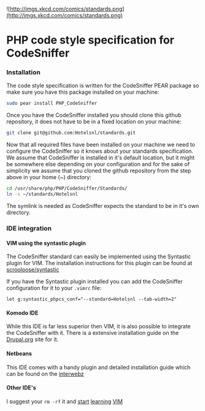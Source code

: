 ![http://imgs.xkcd.com/comics/standards.png](http://imgs.xkcd.com/comics/standards.png)

# PHP code style specification for CodeSniffer

### Installation

The code style specification is written for the CodeSniffer PEAR package so make sure
you have this package installed on your machine:

```bash
sudo pear install PHP_CodeSniffer
```

Once you have the CodeSniffer installed you should clone this github repository, it does
not have to be in a fixed location on your machine:

```bash
git clone git@github.com:Hotelsnl/standards.git
```

Now that all required files have been installed on your machine we need to configure the
CodeSniffer so it knows about your standards specification. We assume that CodeSniffer is
installed in it's default location, but it might be somewhere else depending on your
configuration and for the sake of simplicity we assume that you cloned the github repository
from the step above in your home (~) directory:

```bash
cd /usr/share/php/PHP/CodeSniffer/Standards/
ln -s ~/standards/Hotelsnl
```
The symlink is needed as CodeSniffer expects the standard to be in it's own directory.

### IDE integration

#### VIM using the syntastic plugin

The CodeSniffer standard can easily be implemented using the Syntastic plugin for VIM. The
installation instructions for this plugin can be found at [scrooloose/syntastic](https://github.com/scrooloose/syntastic)

If you have the Syntastic plugin installed you can add the CodeSniffer configuration for it
to your `.vimrc` file:

```viml
let g:syntastic_phpcs_conf="--standard=Hotelsnl --tab-width=2"
```

#### Komodo IDE

While this IDE is far less superior then VIM, it is also possible to integrate the CodeSniffer
with it. There is a extensive installation guide on the [Drupal.org](http://drupal.org/node/1410310) site for it.

#### Netbeans

This IDE comes with a handy plugin and detailed installation guide which can be found on the 
[interwebz](http://www.amaxus.com/cms-blog/coding-standards-netbeans-php-codesniffer)

#### Other IDE's

I suggest your `rm -rf` it and [start](http://vim-adventures.com/) [learning](http://vimcasts.org/) [VIM](http://www.vim.org/)